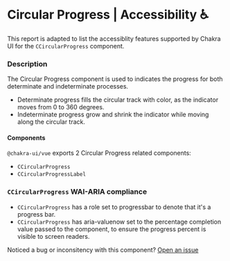 # Circular Progress | Accessibility ♿️

This report is adapted to list the accessiblity features supported by Chakra UI for the `CCircularProgress` component.

### Description
The Circular Progress component is used to indicates the progress for both determinate and indeterminate processes.
- Determinate progress fills the circular track with color, as the indicator moves from 0 to 360 degrees.
- Indeterminate progress grow and shrink the indicator while moving along the circular track.

#### Components
`@chakra-ui/vue` exports 2 Circular Progress related components:
- `CCircularProgress`
- `CCircularProgressLabel`

### `CCircularProgress` WAI-ARIA compliance
- `CCircularProgress` has a role set to progressbar to denote that it's a progress bar.
- `CCircularProgress` has aria-valuenow set to the percentage completion value passed to the component, to ensure the progress percent is visible to screen readers.

Noticed a bug or inconsitency with this component? [Open an issue](https://github.com/chakra-ui/chakra-ui-vue/issues/new/choose)